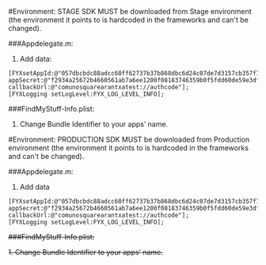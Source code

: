 #Environment: STAGE
SDK MUST be downloaded from Stage environment (the environment it points to is hardcoded in the frameworks and can't be changed).

###Appdelegate.m:
1.	Add data:
```
[FYXsetAppId:@"057dbcbdc88adcc60ff62737b37b868dbc6d24c07de7d3157cb357f783a53460"
appSecret:@"f2934a25672b4660561ab7a6ee1200f08183746359b0f5fdd60de59e3dfd498a"
callbackUrl:@"comunosquarearantxatest://authcode"];
[FYXLogging setLogLevel:FYX_LOG_LEVEL_INFO];
```

###FindMyStuff-Info.plist:
1.	Change Bundle Identifier to your apps’ name.

#Environment: PRODUCTION
SDK MUST be downloaded from Production environment (the environment it points to is hardcoded in the frameworks and can't be changed).

###Appdelegate.m:
1.	Add data
```
[FYXsetAppId:@"057dbcbdc88adcc60ff62737b37b868dbc6d24c07de7d3157cb357f783a53460"
appSecret:@"f2934a25672b4660561ab7a6ee1200f08183746359b0f5fdd60de59e3dfd498a"
callbackUrl:@"comunosquarearantxatest://authcode"];
[FYXLogging setLogLevel:FYX_LOG_LEVEL_INFO];
```

~~###FindMyStuff-Info.plist:~~

~~1.	Change Bundle Identifier to your apps’ name.~~


